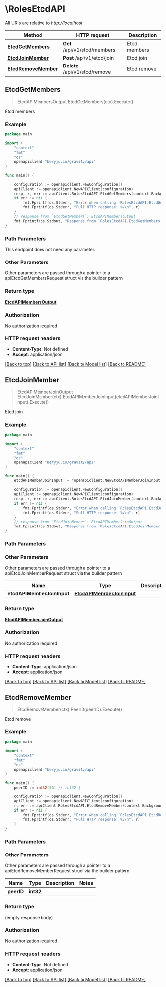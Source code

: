 # \RolesEtcdAPI

All URIs are relative to *http://localhost*

Method | HTTP request | Description
------------- | ------------- | -------------
[**EtcdGetMembers**](RolesEtcdAPI.md#EtcdGetMembers) | **Get** /api/v1/etcd/members | Etcd members
[**EtcdJoinMember**](RolesEtcdAPI.md#EtcdJoinMember) | **Post** /api/v1/etcd/join | Etcd join
[**EtcdRemoveMember**](RolesEtcdAPI.md#EtcdRemoveMember) | **Delete** /api/v1/etcd/remove | Etcd remove



## EtcdGetMembers

> EtcdAPIMembersOutput EtcdGetMembers(ctx).Execute()

Etcd members

### Example

```go
package main

import (
	"context"
	"fmt"
	"os"
	openapiclient "beryju.io/gravity/api"
)

func main() {

	configuration := openapiclient.NewConfiguration()
	apiClient := openapiclient.NewAPIClient(configuration)
	resp, r, err := apiClient.RolesEtcdAPI.EtcdGetMembers(context.Background()).Execute()
	if err != nil {
		fmt.Fprintf(os.Stderr, "Error when calling `RolesEtcdAPI.EtcdGetMembers``: %v\n", err)
		fmt.Fprintf(os.Stderr, "Full HTTP response: %v\n", r)
	}
	// response from `EtcdGetMembers`: EtcdAPIMembersOutput
	fmt.Fprintf(os.Stdout, "Response from `RolesEtcdAPI.EtcdGetMembers`: %v\n", resp)
}
```

### Path Parameters

This endpoint does not need any parameter.

### Other Parameters

Other parameters are passed through a pointer to a apiEtcdGetMembersRequest struct via the builder pattern


### Return type

[**EtcdAPIMembersOutput**](EtcdAPIMembersOutput.md)

### Authorization

No authorization required

### HTTP request headers

- **Content-Type**: Not defined
- **Accept**: application/json

[[Back to top]](#) [[Back to API list]](../README.md#documentation-for-api-endpoints)
[[Back to Model list]](../README.md#documentation-for-models)
[[Back to README]](../README.md)


## EtcdJoinMember

> EtcdAPIMemberJoinOutput EtcdJoinMember(ctx).EtcdAPIMemberJoinInput(etcdAPIMemberJoinInput).Execute()

Etcd join

### Example

```go
package main

import (
	"context"
	"fmt"
	"os"
	openapiclient "beryju.io/gravity/api"
)

func main() {
	etcdAPIMemberJoinInput := *openapiclient.NewEtcdAPIMemberJoinInput() // EtcdAPIMemberJoinInput |  (optional)

	configuration := openapiclient.NewConfiguration()
	apiClient := openapiclient.NewAPIClient(configuration)
	resp, r, err := apiClient.RolesEtcdAPI.EtcdJoinMember(context.Background()).EtcdAPIMemberJoinInput(etcdAPIMemberJoinInput).Execute()
	if err != nil {
		fmt.Fprintf(os.Stderr, "Error when calling `RolesEtcdAPI.EtcdJoinMember``: %v\n", err)
		fmt.Fprintf(os.Stderr, "Full HTTP response: %v\n", r)
	}
	// response from `EtcdJoinMember`: EtcdAPIMemberJoinOutput
	fmt.Fprintf(os.Stdout, "Response from `RolesEtcdAPI.EtcdJoinMember`: %v\n", resp)
}
```

### Path Parameters



### Other Parameters

Other parameters are passed through a pointer to a apiEtcdJoinMemberRequest struct via the builder pattern


Name | Type | Description  | Notes
------------- | ------------- | ------------- | -------------
 **etcdAPIMemberJoinInput** | [**EtcdAPIMemberJoinInput**](EtcdAPIMemberJoinInput.md) |  | 

### Return type

[**EtcdAPIMemberJoinOutput**](EtcdAPIMemberJoinOutput.md)

### Authorization

No authorization required

### HTTP request headers

- **Content-Type**: application/json
- **Accept**: application/json

[[Back to top]](#) [[Back to API list]](../README.md#documentation-for-api-endpoints)
[[Back to Model list]](../README.md#documentation-for-models)
[[Back to README]](../README.md)


## EtcdRemoveMember

> EtcdRemoveMember(ctx).PeerID(peerID).Execute()

Etcd remove

### Example

```go
package main

import (
	"context"
	"fmt"
	"os"
	openapiclient "beryju.io/gravity/api"
)

func main() {
	peerID := int32(56) // int32 | 

	configuration := openapiclient.NewConfiguration()
	apiClient := openapiclient.NewAPIClient(configuration)
	r, err := apiClient.RolesEtcdAPI.EtcdRemoveMember(context.Background()).PeerID(peerID).Execute()
	if err != nil {
		fmt.Fprintf(os.Stderr, "Error when calling `RolesEtcdAPI.EtcdRemoveMember``: %v\n", err)
		fmt.Fprintf(os.Stderr, "Full HTTP response: %v\n", r)
	}
}
```

### Path Parameters



### Other Parameters

Other parameters are passed through a pointer to a apiEtcdRemoveMemberRequest struct via the builder pattern


Name | Type | Description  | Notes
------------- | ------------- | ------------- | -------------
 **peerID** | **int32** |  | 

### Return type

 (empty response body)

### Authorization

No authorization required

### HTTP request headers

- **Content-Type**: Not defined
- **Accept**: application/json

[[Back to top]](#) [[Back to API list]](../README.md#documentation-for-api-endpoints)
[[Back to Model list]](../README.md#documentation-for-models)
[[Back to README]](../README.md)

